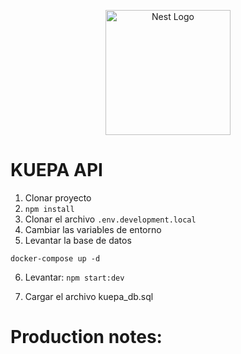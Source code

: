 <p align="center">
  <a href="http://nestjs.com/" target="blank"><img src="https://nestjs.com/img/logo-small.svg" width="200" alt="Nest Logo" /></a>
</p>


# KUEPA API

1. Clonar proyecto
2. ```npm install```
3. Clonar el archivo ```.env.development.local```
4. Cambiar las variables de entorno
5. Levantar la base de datos
```
docker-compose up -d
```

6. Levantar: ```npm start:dev```

7. Cargar el archivo kuepa_db.sql




# Production notes:

